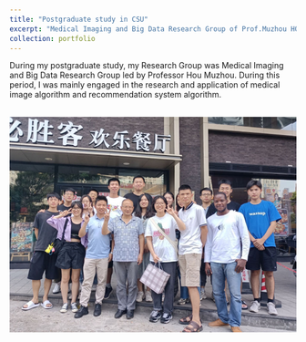 ```yaml
---
title: "Postgraduate study in CSU"
excerpt: "Medical Imaging and Big Data Research Group of Prof.Muzhou HOU"
collection: portfolio
---
```


During my postgraduate study, my Research Group was Medical Imaging and Big Data Research Group led by Professor Hou Muzhou. During this period, I was mainly engaged in the research and application of medical image algorithm and recommendation system algorithm.

<br/><img src='/images/ME_group.png'>
